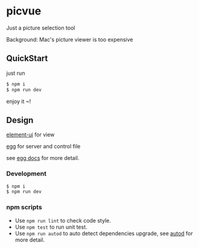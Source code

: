 # picvue

Just a picture selection tool

Background: Mac's picture viewer is too expensive


## QuickStart

just run 

```bash
$ npm i
$ npm run dev
```

enjoy it ~!

## Design

[element-ui][element-ui] for view

[egg][egg] for server and control file

see [egg docs][egg] for more detail.

### Development

```bash
$ npm i
$ npm run dev
```

### npm scripts

- Use `npm run lint` to check code style.
- Use `npm test` to run unit test.
- Use `npm run autod` to auto detect dependencies upgrade, see [autod](https://www.npmjs.com/package/autod) for more detail.


[egg]: https://eggjs.org
[element-ui]: http://element-cn.eleme.io/
